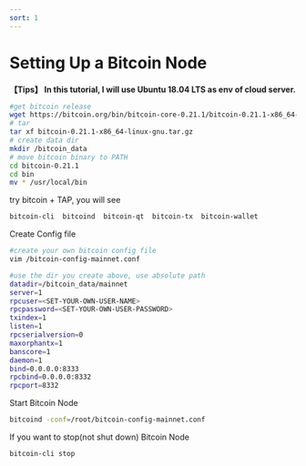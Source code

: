 ```yaml
---
sort: 1
---
```


# Setting Up a Bitcoin Node

**【Tips】 In this tutorial, I will use Ubuntu 18.04 LTS as env of cloud server.**

```bash
#get bitcoin release
wget https://bitcoin.org/bin/bitcoin-core-0.21.1/bitcoin-0.21.1-x86_64-linux-gnu.tar.gz
# tar
tar xf bitcoin-0.21.1-x86_64-linux-gnu.tar.gz
# create data dir
mkdir /bitcoin_data
# move bitcoin binary to PATH
cd bitcoin-0.21.1
cd bin
mv * /usr/local/bin
```
try bitcoin + TAP, you will see
```bash
bitcoin-cli  bitcoind  bitcoin-qt  bitcoin-tx  bitcoin-wallet
```
Create Config file

```bash
#create your own bitcoin config file
vim /bitcoin-config-mainnet.conf

#use the dir you create above, use absolute path
datadir=/bitcoin_data/mainnet
server=1
rpcuser=<SET-YOUR-OWN-USER-NAME>
rpcpassword=<SET-YOUR-OWN-USER-PASSWORD>
txindex=1
listen=1
rpcserialversion=0
maxorphantx=1
banscore=1
daemon=1
bind=0.0.0.0:8333
rpcbind=0.0.0.0:8332
rpcport=8332
```

Start Bitcoin Node
```bash
bitcoind -conf=/root/bitcoin-config-mainnet.conf
```

If you want to stop(not shut down) Bitcoin Node
```bash
bitcoin-cli stop
```







